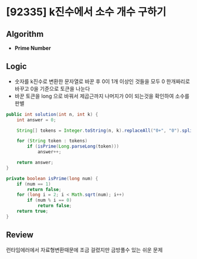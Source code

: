 # [92335] k진수에서 소수 개수 구하기
## Algorithm
- **Prime Number**

## Logic
- 숫자를 k진수로 변환한 문자열로 바꾼 후 0이 1개 이상인 것들을 모두 0 한개짜리로 바꾸고 0을 기준으로 토큰을 나눈다
- 바꾼 토큰을 long 으로 바꿔서 제곱근까지 나머지가 0이 되는것을 확인하여 소수를 판별

```java
public int solution(int n, int k) {
    int answer = 0;

    String[] tokens = Integer.toString(n, k).replaceAll("0+", "0").split("0");

    for (String token : tokens)
        if (isPrime(Long.parseLong(token)))
            answer++;

    return answer;
}

private boolean isPrime(long num) {
    if (num == 1)
        return false;
    for (long i = 2; i < Math.sqrt(num); i++)
        if (num % i == 0)
            return false;
    return true;
}
```

## Review
런타임에러에서 자료형변환때문에 조금 걸렸지만 금방풀수 있는 쉬운 문제
